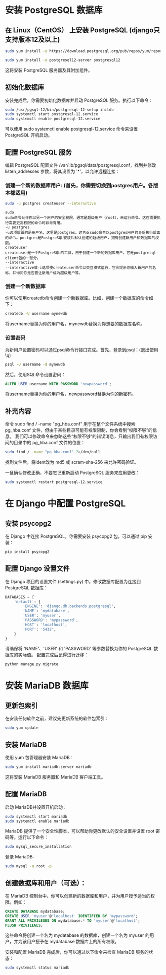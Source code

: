 # 安装 PostgreSQL 数据库

## 在 Linux（CentOS） 上安装 PostgreSQL (django只支持版本12及以上)
```sh
sudo yum install -y https://download.postgresql.org/pub/repos/yum/reporpms/EL-7-x86_64/pgdg-redhat-repo-latest.noarch.rpm

sudo yum install -y postgresql12-server postgresql12
```
这将安装 PostgreSQL 服务器及其附加组件。

## 初始化数据库
安装完成后，你需要初始化数据库并启动 PostgreSQL 服务。执行以下命令：
```sh
sudo /usr/pgsql-12/bin/postgresql-12-setup initdb
sudo systemctl start postgresql-12.service
sudo systemctl enable postgresql-12.service
```
可以使用 sudo systemctl enable  postgresql-12.service 命令来设置 PostgreSQL 开机启动。

## 配置 PostgreSQL 服务
编辑 PostgreSQL 配置文件 /var/lib/pgsql/data/postgresql.conf，找到并修改 listen_addresses 参数，将其设置为 '*'，以允许远程连接：

### 创建一个新的数据库用户: (首先，你需要切换到postgres用户。各版本都适用)
```sh
sudo -u postgres createuser --interactive
```
~~~
sudo
sudo命令允许你以另一个用户的安全权限，通常是超级用户（root），来运行命令。这在需要执行需要更高权限的命令时非常有用。
-u postgres
-u选项后跟的是用户名，这里是postgres。这告诉sudo命令以postgres用户的身份执行后面的命令。postgres是PostgreSQL安装后默认创建的超级用户，拥有创建新用户和数据库的权限。
createuser
createuser是一个PostgreSQL的工具，用于创建一个新的数据库用户。它是postgresql-client包的一部分。
--interactive
--interactive或-i选项使createuser命令以交互模式运行，它会提示你输入新用户的名称，并询问你是否要让新用户成为超级用户等。
~~~

### 创建一个新数据库
你可以使用createdb命令创建一个新数据库。比如，创建一个数据库的命令如下：
```sh
createdb -U username mynewdb
```
将username替换为你的用户名，mynewdb替换为你想要的数据库名称。

### 设置密码
为新用户设置密码可以通过psql命令行接口完成。首先，登录到psql：(退出使用\q)
```sh
psql -U username -d mynewdb
```
然后，使用SQL命令设置密码：
```sql
ALTER USER username WITH PASSWORD 'newpassword';
```
将username替换为你的用户名，newpassword替换为你的新密码。

## 补充内容
命令 sudo find / -name "pg_hba.conf" 用于在整个文件系统中搜索 pg_hba.conf 文件，但由于某些目录可能有权限限制，你会看到“权限不够”的信息。
我们可以修改命令来忽略这些“权限不够”的错误消息，只输出我们有权限访问的目录中的 pg_hba.conf 文件的位置：
```sh
sudo find / -name "pg_hba.conf" 2>/dev/null
```
找到文件后，将ident改为 md5 或 scram-sha-256 来允许密码验证。

一旦确认修改正确，不要忘记重新启动 PostgreSQL 服务来应用更改：
```sh
sudo systemctl restart postgresql-12.service
```





# 在 Django 中配置 PostgreSQL

## 安装 psycopg2
在 Django 中连接 PostgreSQL，你需要安装 psycopg2 包。可以通过 pip 安装：
```sh
pip install psycopg2
```

## 配置 Django 设置文件
在 Django 项目的设置文件 (settings.py) 中，修改数据库配置为连接到 PostgreSQL 数据库：
```python
DATABASES = {
    'default': {
        'ENGINE': 'django.db.backends.postgresql',
        'NAME': 'mydatabase',
        'USER': 'myuser',
        'PASSWORD': 'mypassword',
        'HOST': 'localhost',
        'PORT': '5432',
    }
}
```
请确保将 'NAME'、'USER' 和 'PASSWORD' 等参数替换为你的 PostgreSQL 数据库的实际值。
配置完成后记得进行迁移：
```sh
python manage.py migrate
```


# 安装 MariaDB 数据库

## 更新包索引
在安装任何软件之前，建议先更新系统的软件包索引：
```sh
sudo yum update
```

## 安装 MariaDB
使用 yum 包管理器安装 MariaDB：
```sh
sudo yum install mariadb-server mariadb
```
这将安装 MariaDB 服务器和 MariaDB 客户端工具。

## 配置 MariaDB
启动 MariaDB并设置开机启动：
```sh
sudo systemctl start mariadb
sudo systemctl enable mariadb
```
MariaDB 提供了一个安全性脚本，可以帮助你更改默认的安全设置并设置 root 密码等。运行以下命令：
```sh
sudo mysql_secure_installation
```
登录 MariaDB:
```sh
sudo mysql -u root -p
```

## 创建数据库和用户（可选）：
在 MariaDB 控制台中，你可以创建新的数据库和用户，并为用户授予适当的权限。例如：
```sql
CREATE DATABASE mydatabase;
CREATE USER 'myuser'@'localhost' IDENTIFIED BY 'mypassword';
GRANT ALL PRIVILEGES ON mydatabase.* TO 'myuser'@'localhost';
FLUSH PRIVILEGES;
```
这些命令将创建一个名为 mydatabase 的数据库，创建一个名为 myuser 的用户，并为该用户授予在 mydatabase 数据库上的所有权限。

安装和配置 MariaDB 完成后，你可以通过以下命令来检查 MariaDB 服务的状态：
```sh
sudo systemctl status mariadb
```




